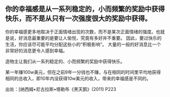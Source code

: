 ## 你的幸福感是从一系列稳定的，小而频繁的奖励中获得快乐，而不是从只有一次强度很大的奖励中获得。

你的幸福感更多地取决于正面情绪出现的次数，而不是某次正面情绪的强度。也就是说，好消息最重要的是要让人愉悦，究竟有多好并不重要。 
因此，要过快乐的生活，你应该尽可能平均分配这些小的“积极影响”。 大量的一般的好消息比一个非常好的消息更令人感到幸福。

造物主让我们从一系列稳定的、小而频繁的奖励中获得快乐。

某一年赚100w美元，但在之前9年一分钱也不赚，与在相同的时间里平均地获得相同的总收入，即10年内没获得10w美元的收入，带来的幸福感是不同的。

出处：[纳西姆•尼古拉斯•塔勒布《黑天鹅》(2011) P223
